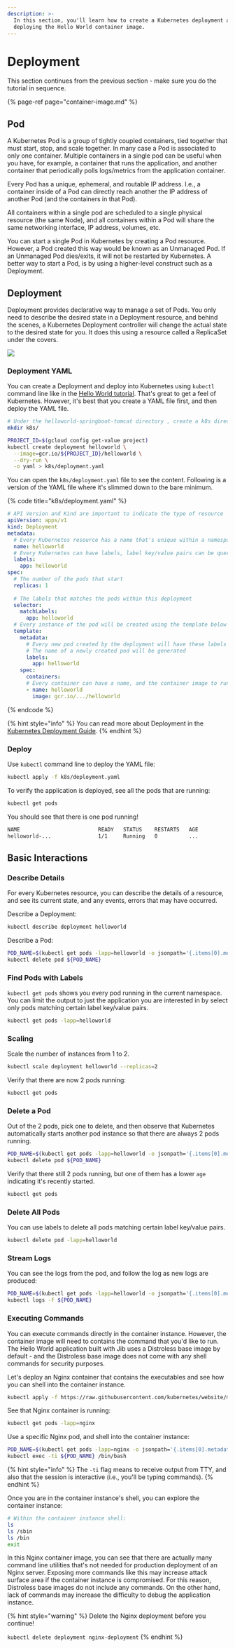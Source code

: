 ```yaml
---
description: >-
  In this section, you'll learn how to create a Kubernetes deployment and
  deploying the Hello World container image.
---
```


# Deployment

This section continues from the previous section - make sure you do the tutorial in sequence.

{% page-ref page="container-image.md" %}

## Pod

A Kubernetes Pod is a group of tightly coupled containers, tied together that must start, stop, and scale together. In many case a Pod is associated to only one container.  Multiple containers in a single pod can be useful when you have, for example, a container that runs the application, and another container that periodically polls logs/metrics from the application container.

Every Pod has a unique, ephemeral, and routable IP address. I.e., a container inside of a Pod can directly reach another the IP address of another Pod \(and the containers in that Pod\).

All containers within a single pod are scheduled to a single physical resource \(the same Node\), and all containers within a Pod will share the same networking interface, IP address, volumes, etc. 

You can start a single Pod in Kubernetes by creating a Pod resource. However, a Pod created this way would be known as an Unmanaged Pod. If an Unmanaged Pod dies/exits, it will not be restarted by Kubernetes. A better way to start a Pod, is by using a higher-level construct such as a Deployment.

## Deployment

Deployment provides declarative way to manage a set of Pods. You only need to describe the desired state in a Deployment resource, and behind the scenes, a Kubernetes Deployment controller will change the actual state to the desired state for you. It does this using a resource called a ReplicaSet under the covers.

![](../../.gitbook/assets/image%20%2822%29.png)

### Deployment YAML

You can create a Deployment and deploy into Kubernetes using `kubectl` command line like in the [Hello World tutorial](../../getting-started/helloworld/kubernetes-engine.md). That's great to get a feel of Kubernetes. However, it's best that you create a YAML file first, and then deploy the YAML file.

```bash
# Under the helloworld-springboot-tomcat directory , create a k8s directory
mkdir k8s/

PROJECT_ID=$(gcloud config get-value project)
kubectl create deployment helloworld \
  --image=gcr.io/${PROJECT_ID}/helloworld \
  --dry-run \
  -o yaml > k8s/deployment.yaml
```

You can open the `k8s/deployment.yaml` file to see the content. Following is a version of the YAML file where it's slimmed down to the bare minimum.

{% code title="k8s/deployment.yaml" %}
```yaml
# API Version and Kind are important to indicate the type of resource
apiVersion: apps/v1
kind: Deployment
metadata:
  # Every Kubernetes resource has a name that's unique within a namespace
  name: helloworld
  # Every Kubernetes can have labels, label key/value pairs can be queried later.
  labels:
    app: helloworld
spec:
  # The number of the pods that start
  replicas: 1
  
  # The labels that matches the pods within this deployment
  selector:
    matchLabels:
      app: helloworld
  # Every instance of the pod will be created using the template below
  template:
    metadata:
      # Every new pod created by the deployment will have these labels
      # The name of a newly created pod will be generated
      labels:
        app: helloworld
    spec:
      containers:
      # Every container can have a name, and the container image to run
      - name: helloworld
        image: gcr.io/.../helloworld
```
{% endcode %}

{% hint style="info" %}
You can read more about Deployment in the [Kubernetes Deployment Guide](http://kubernetes.io/docs/user-guide/deployments/).
{% endhint %}

### Deploy

Use `kubectl` command line to deploy the YAML file:

```bash
kubectl apply -f k8s/deployment.yaml
```

To verify the application is deployed, see all the pods that are running:

```bash
kubectl get pods
```

You should see that there is one pod running!

```bash
NAME                         READY   STATUS    RESTARTS   AGE
helloworld-...               1/1     Running   0          ...
```

## Basic Interactions

### Describe Details

For every Kubernetes resource, you can describe the details of a resource, and see its current state, and any events, errors that may have occurred.

Describe a Deployment:

```bash
kubectl describe deployment helloworld
```

Describe a Pod:

```bash
POD_NAME=$(kubectl get pods -lapp=helloworld -o jsonpath='{.items[0].metadata.name}')
kubectl delete pod ${POD_NAME}
```

### Find Pods with Labels

`kubectl get pods` shows you every pod running in the current namespace. You can limit the output to just the application you are interested in by select only pods matching certain label key/value pairs. 

```bash
kubectl get pods -lapp=helloworld
```

### Scaling

Scale the number of instances from 1 to 2.

```bash
kubectl scale deployment helloworld --replicas=2
```

Verify that there are now 2 pods running:

```bash
kubectl get pods
```

### Delete a Pod

Out of the 2 pods, pick one to delete, and then observe that Kubernetes automatically starts another pod instance so that there are always 2 pods running.

```bash
POD_NAME=$(kubectl get pods -lapp=helloworld -o jsonpath='{.items[0].metadata.name}')
kubectl delete pod ${POD_NAME}
```

Verify that there still 2 pods running, but one of them has a lower `age` indicating it's recently started.

```bash
kubectl get pods
```

### Delete All Pods

You can use labels to delete all pods matching certain label key/value pairs.

```bash
kubectl delete pod -lapp=helloworld
```

### Stream Logs

You can see the logs from the pod, and follow the log as new logs are produced:

```bash
POD_NAME=$(kubectl get pods -lapp=helloworld -o jsonpath='{.items[0].metadata.name}')
kubectl logs -f ${POD_NAME}
```

### Executing Commands

You can execute commands directly in the container instance. However, the container image will need to contains the command that you'd like to run.  The Hello World application built with Jib uses a Distroless base image by default - and the Distroless base image does not come with any shell commands for security purposes.

Let's deploy an Nginx container that contains the executables and see how you can shell into the container instance.

```bash
kubectl apply -f https://raw.githubusercontent.com/kubernetes/website/master/content/en/examples/controllers/nginx-deployment.yaml
```

See that Nginx container is running:

```bash
kubectl get pods -lapp=nginx
```

Use a specific Nginx pod, and shell into the container instance:

```bash
POD_NAME=$(kubectl get pods -lapp=nginx -o jsonpath='{.items[0].metadata.name}')
kubectl exec -ti ${POD_NAME} /bin/bash
```

{% hint style="info" %}
The `-ti` flag means to receive output from TTY, and also that the session is interactive \(i.e., you'll be typing commands\).
{% endhint %}

Once you are in the container instance's shell, you can explore the container instance:

```bash
# Within the container instance shell:
ls
ls /sbin
ls /bin
exit
```

In this Nginx container image, you can see that there are actually many command line utilities that's not needed for production deployment of an Nginx server. Exposing more commands like this may increase attack surface area if the container instance is compromised.  For this reason, Distroless base images do not include any commands. On the other hand, lack of commands may increase the difficulty to debug the application instance.

{% hint style="warning" %}
Delete the Nginx deployment before you continue!

`kubectl delete deployment nginx-deployment`
{% endhint %}

